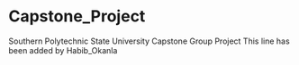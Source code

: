Capstone_Project
================

Southern Polytechnic State University Capstone Group Project
This line has been added by Habib_Okanla

